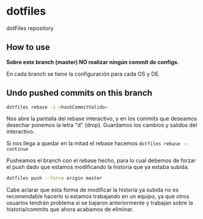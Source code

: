 # dotfiles

dotFiles repository

## How to use

**Sobre este branch (master) NO realizar ningún commit de configs.**

En cada branch se tiene la configuración para cada OS y DE.

## Undo pushed commits on this branch

``` bash
dotfiles rebase -i <hashCommitValido>
```

Nos abre la pantalla del rebase interactivo, y en los commits que deseamos desechar ponemos la letra "d" (drop).
Guardamos los cambios y salidos del interactivo.

Si nos llega a quedar en la mitad el rebase hacemos `dotfiles rebase --continue`

Pusheamos el branch con el rebase hecho, para lo cual debemos de forzar el push dado que estamos modificando la historia que ya estaba subida.

``` bash
dotfiles push --force origin master
```

Cabe aclarar que esta forma de modificar la historia ya subida no es recomendable hacerlo si estamos trabajando en un equipo, ya que otros usuarios tendrán problema si se bajaron anteriormente y trabajan sobre la historia/commits que ahora acabamos de eliminar.
